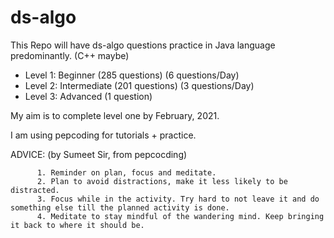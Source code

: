 # ds-algo

This Repo will have ds-algo questions practice in Java language predominantly. (C++ maybe)
- Level 1: Beginner (285 questions) (6 questions/Day)
- Level 2: Intermediate (201 questions) (3 questions/Day)
- Level 3: Advanced (1 question)

My aim is to complete level one by February, 2021.

I am using pepcoding for tutorials + practice. 

ADVICE: (by Sumeet Sir, from pepcocding)

          1. Reminder on plan, focus and meditate. 
          2. Plan to avoid distractions, make it less likely to be distracted. 
          3. Focus while in the activity. Try hard to not leave it and do something else till the planned activity is done. 
          4. Meditate to stay mindful of the wandering mind. Keep bringing it back to where it should be.
